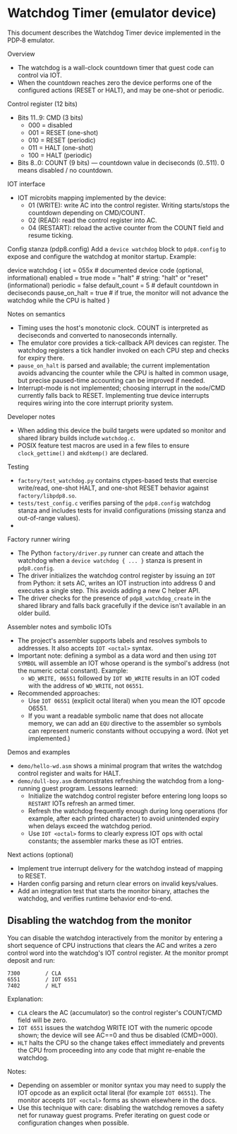 # Watchdog Timer (emulator device)

This document describes the Watchdog Timer device implemented in the PDP‑8 emulator.

Overview
- The watchdog is a wall-clock countdown timer that guest code can control via IOT.
- When the countdown reaches zero the device performs one of the configured actions (RESET or HALT), and may be one-shot or periodic.

Control register (12 bits)
- Bits 11..9: CMD (3 bits)
  - 000 = disabled
  - 001 = RESET (one-shot)
  - 010 = RESET (periodic)
  - 011 = HALT (one-shot)
  - 100 = HALT (periodic)
- Bits 8..0: COUNT (9 bits) — countdown value in deciseconds (0..511). 0 means disabled / no countdown.

IOT interface
- IOT microbits mapping implemented by the device:
  - 01 (WRITE): write AC into the control register. Writing starts/stops the countdown depending on CMD/COUNT.
  - 02 (READ):  read the control register into AC.
  - 04 (RESTART): reload the active counter from the COUNT field and resume ticking.

Config stanza (pdp8.config)
Add a `device watchdog` block to `pdp8.config` to expose and configure the watchdog at monitor startup. Example:

device watchdog {
  iot = 055x           # documented device code (optional, informational)
  enabled = true
  mode = "halt"       # string: "halt" or "reset" (informational)
  periodic = false
  default_count = 5    # default countdown in deciseconds
  pause_on_halt = true # if true, the monitor will not advance the watchdog while the CPU is halted
}

Notes on semantics
- Timing uses the host's monotonic clock. COUNT is interpreted as deciseconds and converted to nanoseconds internally.
- The emulator core provides a tick-callback API devices can register. The watchdog registers a tick handler invoked on each CPU step and checks for expiry there.
- `pause_on_halt` is parsed and available; the current implementation avoids advancing the counter while the CPU is halted in common usage, but precise paused-time accounting can be improved if needed.
- Interrupt-mode is not implemented; choosing interrupt in the `mode`/CMD currently falls back to RESET. Implementing true device interrupts requires wiring into the core interrupt priority system.

Developer notes
- When adding this device the build targets were updated so monitor and shared library builds include `watchdog.c`.
- POSIX feature test macros are used in a few files to ensure `clock_gettime()` and `mkdtemp()` are declared.

Testing
- `factory/test_watchdog.py` contains ctypes-based tests that exercise write/read, one-shot HALT, and one-shot RESET behavior against `factory/libpdp8.so`.
- `tests/test_config.c` verifies parsing of the `pdp8.config` watchdog stanza and includes tests for invalid configurations (missing stanza and out-of-range values).
-
Factory runner wiring
- The Python `factory/driver.py` runner can create and attach the watchdog when a `device watchdog { ... }` stanza is present in `pdp8.config`.
- The driver initializes the watchdog control register by issuing an `IOT` from Python: it sets AC, writes an IOT instruction into address 0 and executes a single step. This avoids adding a new C helper API.
- The driver checks for the presence of `pdp8_watchdog_create` in the shared library and falls back gracefully if the device isn't available in an older build.

Assembler notes and symbolic IOTs
- The project's assembler supports labels and resolves symbols to addresses. It also accepts `IOT <octal>` syntax.
- Important note: defining a symbol as a data word and then using `IOT SYMBOL` will assemble an IOT whose operand is the symbol's address (not the numeric octal constant). Example:
  - `WD_WRITE, 06551` followed by `IOT WD_WRITE` results in an IOT coded with the address of `WD_WRITE`, not `06551`.
- Recommended approaches:
  - Use `IOT 06551` (explicit octal literal) when you mean the IOT opcode 06551.
  - If you want a readable symbolic name that does not allocate memory, we can add an `EQU` directive to the assembler so symbols can represent numeric constants without occupying a word. (Not yet implemented.)

Demos and examples
- `demo/hello-wd.asm` shows a minimal program that writes the watchdog control register and waits for HALT.
- `demo/dull-boy.asm` demonstrates refreshing the watchdog from a long-running guest program. Lessons learned:
  - Initialize the watchdog control register before entering long loops so `RESTART` IOTs refresh an armed timer.
  - Refresh the watchdog frequently enough during long operations (for example, after each printed character) to avoid unintended expiry when delays exceed the watchdog period.
  - Use `IOT <octal>` forms to clearly express IOT ops with octal constants; the assembler marks these as IOT entries.

Next actions (optional)
- Implement true interrupt delivery for the watchdog instead of mapping to RESET.
- Harden config parsing and return clear errors on invalid keys/values.
- Add an integration test that starts the monitor binary, attaches the watchdog, and verifies runtime behavior end-to-end.



## Disabling the watchdog from the monitor

You can disable the watchdog interactively from the monitor by entering a short sequence of CPU instructions that clears the AC and writes a zero control word into the watchdog's IOT control register. At the monitor prompt deposit and run:

```
7300        / CLA
6551        / IOT 6551
7402        / HLT
```

Explanation:
- `CLA` clears the AC (accumulator) so the control register's COUNT/CMD field will be zero.
- `IOT 6551` issues the watchdog WRITE IOT with the numeric opcode shown; the device will see AC==0 and thus be disabled (CMD=000).
- `HLT` halts the CPU so the change takes effect immediately and prevents the CPU from proceeding into any code that might re-enable the watchdog.

Notes:
- Depending on assembler or monitor syntax you may need to supply the IOT opcode as an explicit octal literal (for example `IOT 06551`). The monitor accepts `IOT <octal>` forms as shown elsewhere in the docs.
- Use this technique with care: disabling the watchdog removes a safety net for runaway guest programs. Prefer iterating on guest code or configuration changes when possible.
